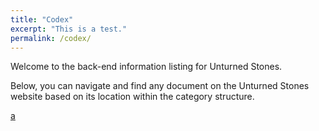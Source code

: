 ```yaml
---
title: "Codex"
excerpt: "This is a test."
permalink: /codex/
---
```


Welcome to the back-end information listing for Unturned Stones. 

Below, you can navigate and find any document on the Unturned Stones website based on its location within the category structure.

<a href="{{ site.baseurl }}{% link codex/test.md %}">a</a>